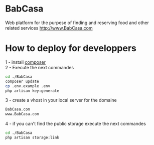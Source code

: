 # BabCasa
Web platform for the purpese of finding and reserving food and other related services
<a href="http://www.BabCasa.com">http://www.BabCasa.com</a> 

# How to deploy for developpers 

1 - install <a href="https://getcomposer.org/">composer</a> <br>
2 - Execute the next commandes 

```sh
cd ./BabCasa
composer update
cp .env.example .env
php artisan key:generate
```

3 - create a vhost in your local server for the domaine 

```sh
BabCasa.com
www.BabCasa.com
```

4 - if you can't find the public storage execute the next commandes

```sh
cd ./BabCasa
php artisan storage:link
```
